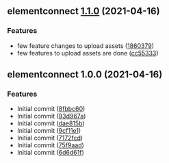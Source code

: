 ## elementconnect [1.1.0](https://github.com/bojanapusaiprasanth/elements/compare/elementconnect@1.0.0...elementconnect@1.1.0) (2021-04-16)


### Features

* few feature changes to upload assets ([1860379](https://github.com/bojanapusaiprasanth/elements/commit/1860379747db9512f3a0393fe60c25b9d53f67a6))
* few features to upload assets are done ([cc55333](https://github.com/bojanapusaiprasanth/elements/commit/cc5533375454513e58d37d2c8260c9509e04b739))

## elementconnect 1.0.0 (2021-04-16)


### Features

* Initial commit ([8fbbc60](https://github.com/bojanapusaiprasanth/elements/commit/8fbbc60df6d8f47907bce0da538400300ebc9a7a))
* Initial commit ([93d967a](https://github.com/bojanapusaiprasanth/elements/commit/93d967a5785a5eeee9379ab7f6587ac12c0f39bf))
* Initial commit ([dae815b](https://github.com/bojanapusaiprasanth/elements/commit/dae815b6973f9cf9bf14142e1668cf86614769c8))
* Initial commit ([9cf11e1](https://github.com/bojanapusaiprasanth/elements/commit/9cf11e1c06404555be1135e0d1707cadd1515ea1))
* Initial commit ([7172fcd](https://github.com/bojanapusaiprasanth/elements/commit/7172fcd9fa982a917e2bc328069cc2a322e5b5f9))
* Initial commit ([75f9aad](https://github.com/bojanapusaiprasanth/elements/commit/75f9aad5472a53107e34a6e5b198a43ad86af071))
* Initial commit ([6d6d61f](https://github.com/bojanapusaiprasanth/elements/commit/6d6d61fdff200684e7b3ffc6a83734d47275960c))
